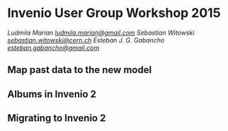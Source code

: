 # Invenio User Group Workshop 2015

*Ludmila Marian <ludmila.marian@gmail.com>*
*Sebastian Witowski <sebastian.witowski@cern.ch>*
*Esteban J. G. Gabancho <esteban.gabancho@gmail.com>*

## Map past data to the new model

## Albums in Invenio 2

## Migrating to Invenio 2
